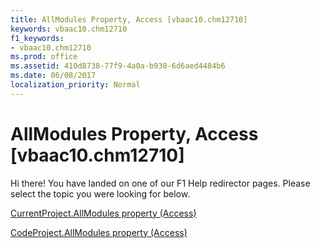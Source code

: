 ```yaml
---
title: AllModules Property, Access [vbaac10.chm12710]
keywords: vbaac10.chm12710
f1_keywords:
- vbaac10.chm12710
ms.prod: office
ms.assetid: 410d8738-77f9-4a0a-b930-6d6aed4484b6
ms.date: 06/08/2017
localization_priority: Normal
---
```



# AllModules Property, Access [vbaac10.chm12710]

Hi there! You have landed on one of our F1 Help redirector pages. Please select the topic you were looking for below.

[CurrentProject.AllModules property (Access)](http://msdn.microsoft.com/library/2d6f5786-c431-9c1a-b581-56fb969fb947%28Office.15%29.aspx)

[CodeProject.AllModules property (Access)](http://msdn.microsoft.com/library/73d2919a-f486-db85-5df4-70b5fd9d8564%28Office.15%29.aspx)


